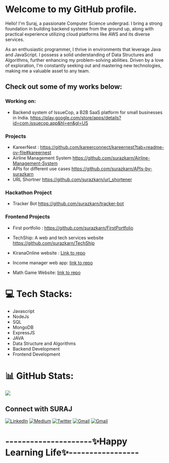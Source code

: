 # Welcome to my GitHub profile.

Hello! I'm Suraj, a passionate Computer Science undergrad. I bring a strong foundation in building backend systems from the ground up, along with practical experience utilizing cloud platforms like AWS and its diverse services.

As an enthusiastic programmer, I thrive in environments that leverage Java and JavaScript. I possess a solid understanding of Data Structures and Algorithms, further enhancing my problem-solving abilities. Driven by a love of exploration, I'm constantly seeking out and mastering new technologies, making me a valuable asset to any team.

## Check out some of my works below:
### Working on:
- Backend system of IssueCop, a B2B SaaS platform for small businesses in India. https://play.google.com/store/apps/details?id=com.issuecop.app&hl=en&gl=US
  
### Projects

- KareerNest : https://github.com/kareerconnect/kareernest?tab=readme-ov-file#kareernest
- Airline Management System
https://github.com/surazkarn/Airline-Management-System
- APIs for different use cases
https://github.com/surazkarn/APIs-by-surazkarn
- URL Shortner
  https://github.com/surazkarn/url_shortener

### Hackathon Project
- Tracker Bot
  https://github.com/surazkarn/tracker-bot
### Frontend Projects
- First portfolio : 
https://github.com/surazkarn/FirstPortfolio 

- TechShip: A web and tech services website
https://github.com/surazkarn/TechShip

- KiranaOnline website :
[Link to repo](https://github.com/surazkarn/KiranaOnline)
- Income manager web app: 
[link to repo](https://github.com/surazkarn/Income-Manager-WebApp)
- Math Game Website: 
[link to repo](https://github.com/surazkarn/Lets-Play-a-Maths-Game-)


# 💻 Tech Stacks:
- Javascript
- NodeJs
- SQL
- MongoDB
- ExpressJS
- JAVA
- Data Structure and Algorithms
- Backend Development
- Frontend Development

# 📊 GitHub Stats:
<!---![](https://github-readme-stats.vercel.app/api?username=surazkarn&theme=dark&hide_border=true&include_all_commits=true&count_private=true)<br/>--->
![](https://github-readme-streak-stats.herokuapp.com/?user=surazkarn&theme=dark&hide_border=true)<br/>

## Connect with SURAJ 
[![LinkedIn](https://img.shields.io/badge/LinkedIn-%230077B5.svg?logo=linkedin&logoColor=white)](https://www.linkedin.com/in/suraj-karn-013b3620a/) [![Medium](https://img.shields.io/badge/Medium-12100E?logo=medium&logoColor=white)](https://medium.com/@Surazkarn) [![Twitter](https://img.shields.io/badge/Twitter-%231DA1F2.svg?logo=Twitter&logoColor=white)](https://twitter.com/surazkarn) [![Gmail](https://img.shields.io/badge/Gmail-D14836?style=for-the-badge&logo=gmail&logoColor=blue)](mailto:surazkarn8848@gmail.com) [![Gmail](https://img.shields.io/badge/Gmail-D14836?style=for-the-badge&logo=gmail&logoColor=black)](mailto:surajkumarkarn10@gmail.com)

 #  ---------------------✨Happy Learning Life✨-----------------

<!---

<p align="center"> 
  Visitor count<br>
  <img src="https://profile-counter.glitch.me/surazkarn/count.svg" />
</p>

![](https://github-readme-stats.vercel.app/api/top-langs/?username=surazkarn&theme=dark&hide_border=true&include_all_commits=true&count_private=true&layout=compact)


 [![BuyMeACoffee](https://img.shields.io/badge/Buy%20Me%20a%20Coffee-ffdd00?style=for-the-badge&logo=buy-me-a-coffee&logoColor=black)](https://buymeacoffee.com/surazkarn8v)


[![Suraj's github activity graph](https://activity-graph.herokuapp.com/graph?username=surazkarn&theme=github-light&area=true&hide_border=true)](https://github.com/surazkarn/github-readme-activity-graph)


[![](https://visitcount.itsvg.in/api?id=surazkarn&icon=9&color=3)(https://visitcount.itsvg.in)]

![Top Langs](https://github-readme-stats.vercel.app/api/top-langs/?username=surazkarn&theme=github-light&area=true&hide_border=true)

![Suraz's GitHub stats](https://github-readme-stats.vercel.app/api?username=surazkarn&show_icons=true&theme=github-light&area=true&hide_border=true)

<p><br/></p>

# My Social media handle:

<a href="https://www.facebook.com/imsurazkarn/"><img src="https://upload.wikimedia.org/wikipedia/commons/b/b8/2021_Facebook_icon.svg" width="42" height="42"></a>
&nbsp;&nbsp;&nbsp;
<a href="https://twitter.com/surazkarn"><img src="https://upload.wikimedia.org/wikipedia/commons/4/4f/Twitter-logo.svg" width="42" height="42"></a>
&nbsp;&nbsp;&nbsp;


 # Hey, <img src="https://raw.githubusercontent.com/ABSphreak/ABSphreak/master/gifs/Hi.gif" width="30px"> I am Suraz!

surazkarn/surazkarn is a ✨ special ✨ repository because its `README.md` (this file) appears on your GitHub profile.
You can click the Preview link to take a look at your changes.

 ![Profile views](https://gpvc.arturio.dev/surazkarn)
<p><br/></p>
![GitHub metrics](https://metrics.lecoq.io/surazkarn)  


[![Suraj's github activity graph](https://activity-graph.herokuapp.com/graph?username=surazkarn&theme=github-light&area=true&hide_border=true)](https://github.com/surazkarn/github-readme-activity-graph)

<img height="300" alt="Github" src="https://c.tenor.com/DBqjevyA2o4AAAAd/bongo-cat-codes.gif" style="max-width:100%;">


[![Top Langs](https://github-readme-stats.vercel.app/api/top-langs/?username=surazkarn&theme=github-light&area=true&hide_border=true)](https://github.com/surazkarn/github-readme-stats)[<img align="left" src="https://github-readme-streak-stats.herokuapp.com/?user=surazkarn&theme=github-light&area=true&hide_border=true">](https://github.com/DenverCoder1/github-readme-streak-stats)

![Suraz's GitHub stats](https://github-readme-stats.vercel.app/api?username=surazkarn&show_icons=true&theme=github-light&area=true&hide_border=true)

[<img align="left" src="https://github-readme-streak-stats.herokuapp.com/?user=surazkarn&theme=github-light&area=true&hide_border=true">](https://github.com/DenverCoder1/github-readme-streak-stats)

![Suraz's GitHub stats](https://github-readme-stats.vercel.app/api?username=surazkarn&show_icons=true&theme=github-light&area=true&hide_border=true)

[![Top Langs](https://github-readme-stats.vercel.app/api/top-langs/?username=surazkarn&layout=compact)](https://github.com/surazkarn/github-readme-stats)
<h3 align="left">My Loved Languages</h3>

<a href="https://app.daily.dev/suraz_devlover"><img src="https://api.daily.dev/devcards/1ee2bf8a6e3e4d06a9b93c68f951e3bc.png?r=anf" width="400" alt="Suraj Kumar Karn's Dev Card"/></a>!

 <p align="left"><a href="https://www.cprogramming.com/" target="_blank"> <img src="https://raw.githubusercontent.com/devicons/devicon/master/icons/c/c-original.svg" alt="c" width="40" height="40"/> </a> <a href="https://www.w3schools.com/cpp/" target="_blank"> <img src="https://raw.githubusercontent.com/devicons/devicon/master/icons/cplusplus/cplusplus-original.svg" alt="cplusplus" width="40" height="40"/> </a><p></p>

--->

